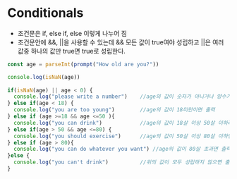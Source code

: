 # Conditionals

* 조건문은 if, else if, else 이렇게 나누어 짐<br>
* 조건문안에 &&, ||을 사용할 수 있는데 && 모든 값이 true여야 성립하고 ||은 여러 값중 하나의 값만 true면 true로 성립한다.

``` javascript
const age = parseInt(prompt("How old are you?"))

console.log(isNaN(age))
  
if(isNaN(age) || age < 0) {                  
  console.log("please write a number")    //age의 값이 숫자가 아니거나 양수가 아니면 출력
} else if(age < 18) {
  console.log("you are too young")        //age의 값이 18미만이면 출력
} else if (age >=18 && age <=50 ){
  console.log("you can drink")            //age의 값이 18살 이상 50살 이하라면 출력
} else if(age > 50 && age <=80) {
  console.log("you should exercise")      //age의 값이 50살 이상 80살 이하면 출력
} else if (age > 80){                     
  console.log("you can do whatever you want") //age의 값이 80살 초과면 출력
}else {
  console.log("you can't drink")          //위의 값이 모두 성립하지 않으면 출력
} 
```
